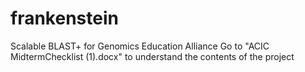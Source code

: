 # frankenstein
Scalable BLAST+ for Genomics Education Alliance
Go to "ACIC MidtermChecklist (1).docx" to understand the contents of the project

